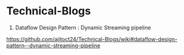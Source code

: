 # Technical-Blogs


1. Dataflow Design Pattern : Dynamic Streaming pipeline

https://github.com/ajitoct24/Technical-Blogs/wiki#dataflow-design-pattern--dynamic-streaming-pipeline
      
